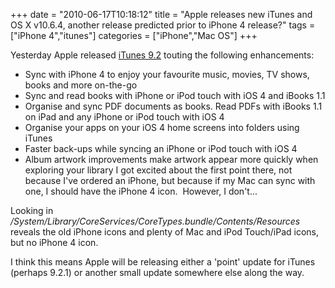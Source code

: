 +++
date = "2010-06-17T10:18:12"
title = "Apple releases new iTunes and OS X v10.6.4, another release predicted prior to iPhone 4 release?"
tags = ["iPhone 4","itunes"]
categories = ["iPhone","Mac OS"]
+++

Yesterday Apple released [iTunes 9.2][1] touting the following enhancements:

* Sync with iPhone 4 to enjoy your favourite music, movies, TV shows, books and more on-the-go
* Sync and read books with iPhone or iPod touch with iOS 4 and iBooks 1.1
* Organise and sync PDF documents as books. Read PDFs with iBooks 1.1 on iPad and any iPhone or iPod touch with iOS 4
* Organise your apps on your iOS 4 home screens into folders using iTunes
* Faster back-ups while syncing an iPhone or iPod touch with iOS 4
* Album artwork improvements make artwork appear more quickly when exploring your library
I got excited about the first point there, not because I've ordered an iPhone, but because if my Mac can sync with one, I should have the iPhone 4 icon.  However, I don't...

Looking in _/System/Library/CoreServices/CoreTypes.bundle/Contents/Resources_ reveals the old iPhone icons and plenty of Mac and iPod Touch/iPad icons, but no iPhone 4 icon.

I think this means Apple will be releasing either a 'point' update for iTunes (perhaps 9.2.1) or another small update somewhere else along the way.

  [1]: http://support.apple.com/kb/DL1056

